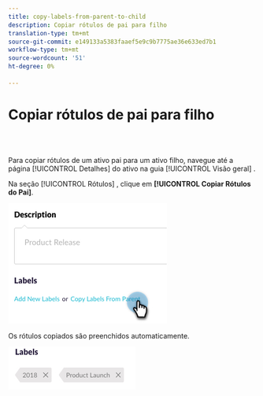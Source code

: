 ```yaml
---
title: copy-labels-from-parent-to-child
description: Copiar rótulos de pai para filho
translation-type: tm+mt
source-git-commit: e149133a5383faaef5e9c9b7775ae36e633ed7b1
workflow-type: tm+mt
source-wordcount: '51'
ht-degree: 0%

---
```



# Copiar rótulos de pai para filho

<br> 

Para copiar rótulos de um ativo pai para um ativo filho, navegue até a página [!UICONTROL Detalhes] do ativo na guia [!UICONTROL Visão geral] .

Na seção [!UICONTROL Rótulos] , clique em **[!UICONTROL Copiar Rótulos do Pai]**.

![Imagem Um](/help/sky/assets/labels/copy-labels-from-parent-to-child/copy-labels-from-parent-to-child-1.jpg)

Os rótulos copiados são preenchidos automaticamente.

![Imagem dois](/help/sky/assets/labels/copy-labels-from-parent-to-child/copy-labels-from-parent-to-child-2.jpg)
